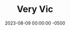 ---
layout: post
title:  "Very Vic"
date:   2023-08-09 00:00:00 -0500
categories:
- Recipes
- Breakfast
permalink: /recipes/vic-oats
image: /assets/Food/Breakfast/Vic Oats/vic-cover.jpg
ing: vic-ing
facts: vic-facts
section1: 
start2: 
section2: 
start3: 
section3: 
start4: 
section4: 
start5: 
section5: 
Prep: 5
Rest: 
Cook: 
Source1: 
Source2: 
whisk: https://s.samsungfood.com/1oIhh
tags: 
- oatmeal
- quick oats
- rolled oats
- oats
- protein powder
- casein
- whey
- chia seeds
- gluten free
- cocoa powder
- chocolate
- almond extract
- honey
- jelly
- jam
- raspberry jelly
- raspberry jam
- applesauce
- unsweetened applesauce
- peanut butter
- chocolate chips
- victoria
- vic
Description: An overnight oats recipe I developed for my girlfriend, which I made a little sweeter than my standard overnight oats, but still with a good dose of fiber, protein, and healthy fats to start your morning off right.  For a variation without protein powder, check out my <a href="no-protein-powder-oatmeal">Overnight Oats with no Protein Powder</a>
Instructions: 
- Add ingredients to a tupperware or bowl, and mix until fully combined. Optionally top with mini chocolate chips. Store in the fridge overnight<br><br>

- Some ingredient swaps include:<br>- Using honey (1/2 tbsp, 10 g) instead of jelly (1 tbsp, 18 g)<br>- A mashed overripe banana (1 banana, ~110 g) instead of unsweetened applesauce (6 tbsp, 90 g).  Mash the banana first, before adding other ingredients<br>- Whey protein instead of casein (same amount by weight and volume, but it'll be less thick)<br>- Or more protein powder if you're out of chia seeds<br>- Optionally, you can also add 1/4 tsp (1.25 g) liquid monk fruit if you want it slightly sweeter
---